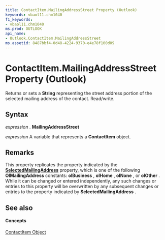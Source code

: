 ```yaml
---
title: ContactItem.MailingAddressStreet Property (Outlook)
keywords: vbaol11.chm1040
f1_keywords:
- vbaol11.chm1040
ms.prod: OUTLOOK
api_name:
- Outlook.ContactItem.MailingAddressStreet
ms.assetid: 8487bbf4-0d48-4224-9370-e4e78f100d09
---
```



# ContactItem.MailingAddressStreet Property (Outlook)

Returns or sets a  **String** representing the street address portion of the selected mailing address of the contact. Read/write.


## Syntax

 _expression_ . **MailingAddressStreet**

 _expression_ A variable that represents a **ContactItem** object.


## Remarks

This property replicates the property indicated by the  **[SelectedMailingAddress](contactitem-selectedmailingaddress-property-outlook.md)** property, which is one of the following **OlMailingAddress** constants: **olBusiness** , **olHome** , **olNone** , or **olOther** . While it can be changed or entered independently, any such changes or entries to this property will be overwritten by any subsequent changes or entries to the property indicated by **SelectedMailingAddress** .


## See also


#### Concepts


[ContactItem Object](contactitem-object-outlook.md)

